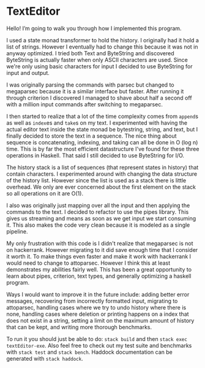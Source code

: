# TextEditor

Hello! I’m going to walk you through how I implemented this program.

I used a state monad transformer to hold the history. I originally had it hold a list of strings.
However I eventually had to change this because it was not in anyway optimized. I tried both Text and ByteString and 
discovered ByteString is actually faster when only ASCII characters are used. Since we're only using basic characters
for input I decided to use ByteString for input and output. 

I was originally parsing the commands with parsec but changed to megaparsec because it is a similar interface but faster.
After running it through criterion I discovered I managed to shave about half a second off with a million input 
commands after switching to megaparsec.

I then started to realize that a lot of the time complexity comes from `append`s as well as `index`es and `take`s on my 
text. I experimented with having the actual editor text inside the state monad be bytestring, string, and text, but I 
finally decided to store the text in a sequence. The nice thing about sequence is concatenating, indexing, and taking can 
all be done in O (log n) time. This is by far the most efficient datastructure I've found for these three operations in 
Haskell. That said I still decided to use ByteString for I/O.

The history stack is a list of sequences (that represent states in history) that contain characters. I experimented around 
with changing the data structure of the history list. However since the list is used as a stack there is little overhead. 
We only are ever concerned about the first element on the stack so all operations on it are O(1). 

I also was originally just mapping over all the input and then applying the commands to the text. I decided to refactor to 
use the pipes library. This gives us streaming and means as soon as we get input we start consuming it. This also makes 
the code very clean because it is modeled as a single pipeline.

My only frustration with this code is I didn't realize that megaparsec is not on hackerrank. However migrating to it did 
save enough time that I consider it worth it. To make things even faster and make it work with hackerrank I would need to 
change to attoparsec. However I think this at least demonstrates my abilities fairly well. This has been a great 
opportunity to learn about pipes, criterion, text types, and generally optimizing a haskell program.

Ways I would want to improve it in the future include: adding better error messages, recovering from incorrectly formatted 
input, migrating to attoparsec, handling cases where we try to undo history where there is none, handling cases where 
deletion or printing happens on a index that does not exist in a string, setting a limit on the maximum amount of history 
that can be kept, and writing more thorough benchmarks.

To run it you should just be able to do:
`stack build` and then `stack exec textEditor-exe`.
Also feel free to check out my test suite and benchmarks with `stack test` and `stack bench`.
Haddock documentation can be generated with `stack haddock`.


